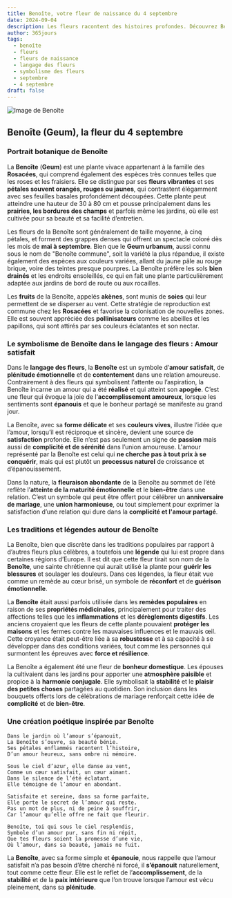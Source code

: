 ```yaml
---
title: Benoîte, votre fleur de naissance du 4 septembre
date: 2024-09-04
description: Les fleurs racontent des histoires profondes. Découvrez Benoîte, votre fleur de naissance du 4 septembre, ses symboles et récits fascinants. Plongez dans sa signification et son langage unique dans l'art floral.
author: 365jours
tags:
  - benoîte
  - fleurs
  - fleurs de naissance
  - langage des fleurs
  - symbolisme des fleurs
  - septembre
  - 4 septembre
draft: false
---
```



![Image de Benoîte](https://cdn.pixabay.com/photo/2016/02/02/02/12/baemmu-1174683_640.jpg#center)


## Benoîte (Geum), la fleur du 4 septembre

### Portrait botanique de Benoîte

La **Benoîte** (**Geum**) est une plante vivace appartenant à la famille des **Rosacées**, qui comprend également des espèces très connues telles que les roses et les fraisiers. Elle se distingue par ses **fleurs vibrantes** et ses **pétales souvent orangés, rouges ou jaunes**, qui contrastent élégamment avec ses feuilles basales profondément découpées. Cette plante peut atteindre une hauteur de 30 à 80 cm et pousse principalement dans les **prairies, les bordures des champs** et parfois même les jardins, où elle est cultivée pour sa beauté et sa facilité d’entretien.

Les fleurs de la Benoîte sont généralement de taille moyenne, à cinq pétales, et forment des grappes denses qui offrent un spectacle coloré dès les mois de **mai à septembre**. Bien que le **Geum urbanum**, aussi connu sous le nom de "Benoîte commune", soit la variété la plus répandue, il existe également des espèces aux couleurs variées, allant du jaune pâle au rouge brique, voire des teintes presque pourpres. La Benoîte préfère les sols **bien drainés** et les endroits ensoleillés, ce qui en fait une plante particulièrement adaptée aux jardins de bord de route ou aux rocailles.

Les **fruits** de la Benoîte, appelés **akènes**, sont munis de **soies** qui leur permettent de se disperser au vent. Cette stratégie de reproduction est commune chez les **Rosacées** et favorise la colonisation de nouvelles zones. Elle est souvent appréciée des **pollinisateurs** comme les abeilles et les papillons, qui sont attirés par ses couleurs éclatantes et son nectar.

### Le symbolisme de Benoîte dans le langage des fleurs : Amour satisfait

Dans le **langage des fleurs**, la **Benoîte** est un symbole d’**amour satisfait**, de **plénitude émotionnelle** et de **contentement** dans une relation amoureuse. Contrairement à des fleurs qui symbolisent l’attente ou l’aspiration, la Benoîte incarne un amour qui a été **réalisé** et qui atteint son **apogée**. C’est une fleur qui évoque la joie de l'**accomplissement amoureux**, lorsque les sentiments sont **épanouis** et que le bonheur partagé se manifeste au grand jour.

La Benoîte, avec sa **forme délicate** et ses **couleurs vives**, illustre l’idée que l’amour, lorsqu’il est réciproque et sincère, devient une source de **satisfaction** profonde. Elle n’est pas seulement un signe de **passion** mais aussi de **complicité et de sérénité** dans l’union amoureuse. L'amour représenté par la Benoîte est celui qui **ne cherche pas à tout prix à se conquérir**, mais qui est plutôt un **processus naturel** de croissance et d’épanouissement.

Dans la nature, la **fleuraison abondante** de la Benoîte au sommet de l’été reflète l’**atteinte de la maturité émotionnelle** et le **bien-être** dans une relation. C’est un symbole qui peut être offert pour célébrer un **anniversaire de mariage**, une **union harmonieuse**, ou tout simplement pour exprimer la satisfaction d’une relation qui dure dans la **complicité et l'amour partagé**.

### Les traditions et légendes autour de Benoîte

La Benoîte, bien que discrète dans les traditions populaires par rapport à d’autres fleurs plus célèbres, a toutefois une **légende** qui lui est propre dans certaines régions d’Europe. Il est dit que cette fleur tirait son nom de la **Benoîte**, une sainte chrétienne qui aurait utilisé la plante pour **guérir les blessures** et soulager les douleurs. Dans ces légendes, la fleur était vue comme un remède au cœur brisé, un symbole de **réconfort** et de **guérison émotionnelle**.

La **Benoîte** était aussi parfois utilisée dans les **remèdes populaires** en raison de ses **propriétés médicinales**, principalement pour traiter des affections telles que les **inflammations** et les **dérèglements digestifs**. Les anciens croyaient que les fleurs de cette plante pouvaient **protéger les maisons** et les fermes contre les mauvaises influences et le mauvais œil. Cette croyance était peut-être liée à sa **robustesse** et à sa capacité à se développer dans des conditions variées, tout comme les personnes qui surmontent les épreuves avec **force et résilience**.

La Benoîte a également été une fleur de **bonheur domestique**. Les épouses la cultivaient dans les jardins pour apporter une **atmosphère paisible** et propice à la **harmonie conjugale**. Elle symbolisait la **stabilité** et le **plaisir des petites choses** partagées au quotidien. Son inclusion dans les bouquets offerts lors de célébrations de mariage renforçait cette idée de **complicité** et de **bien-être**.

### Une création poétique inspirée par Benoîte

```
Dans le jardin où l’amour s’épanouit,
La Benoîte s’ouvre, sa beauté bénie.
Ses pétales enflammés racontent l’histoire,
D’un amour heureux, sans ombre ni mémoire.

Sous le ciel d’azur, elle danse au vent,
Comme un cœur satisfait, un cœur aimant.
Dans le silence de l’été éclatant,
Elle témoigne de l’amour en abondant.

Satisfaite et sereine, dans sa forme parfaite,
Elle porte le secret de l’amour qui reste.
Pas un mot de plus, ni de peine à souffrir,
Car l’amour qu’elle offre ne fait que fleurir.

Benoîte, toi qui sous le ciel resplendis,
Symbole d’un amour pur, sans fin ni répit,
Que tes fleurs soient la promesse d’une vie,
Où l’amour, dans sa beauté, jamais ne fuit.
```

La **Benoîte**, avec sa forme simple et **épanouie**, nous rappelle que l’amour satisfait n’a pas besoin d’être cherché ni forcé, il **s’épanouit** naturellement, tout comme cette fleur. Elle est le reflet de l’**accomplissement**, de la **stabilité** et de la **paix intérieure** que l’on trouve lorsque l’amour est vécu pleinement, dans sa **plénitude**.